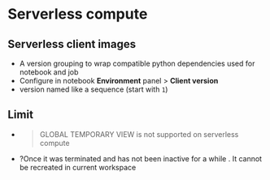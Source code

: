 # Serverless compute


## Serverless client images
- A version grouping to wrap compatible python dependencies used for notebook and job
- Configure in notebook **Environment** panel > **Client version**
- version named like a sequence (start with `1`)


## Limit
- > GLOBAL TEMPORARY VIEW is not supported on serverless compute
- ?Once it was terminated and has not been inactive for a while . It cannot be recreated in current workspace
